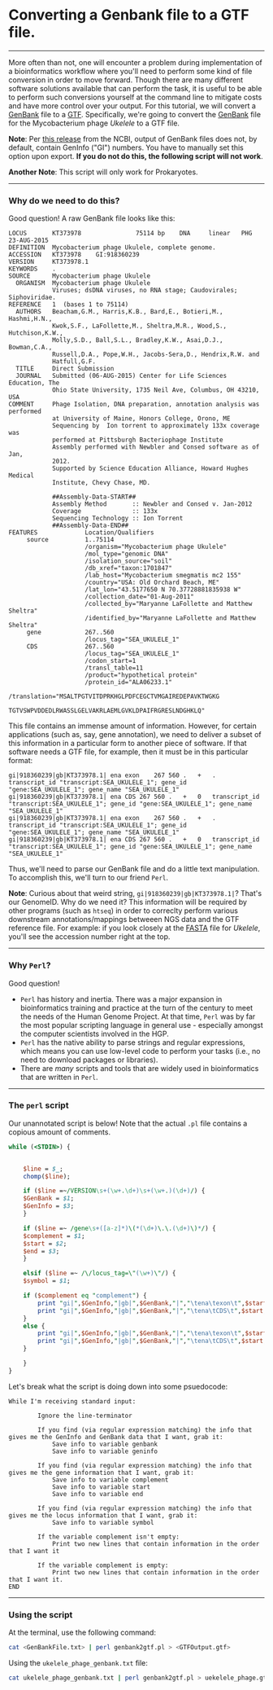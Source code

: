 # Converting a Genbank file to a GTF file.

***

More often than not, one will encounter a problem during implementation of a bioinformatics workflow where you'll need to perform some kind of file conversion in order to move forward. Though there are many different software solutions available that can perform the task, it is useful to be able to perform such conversions yourself at the command line to mitigate costs and have more control over your output. For this tutorial, we will convert a [GenBank](https://www.ncbi.nlm.nih.gov/Sitemap/samplerecord.html) file to a [GTF](http://useast.ensembl.org/info/website/upload/gff.html). Specifically, we're going to convert the [GenBank](https://www.ncbi.nlm.nih.gov/nuccore/KT373978.1) file for the Mycobacterium phage _Ukelele_ to a GTF file.

**Note**: Per [this release](https://www.ncbi.nlm.nih.gov/news/10-17-2016-gi-numbers-removed/) from the NCBI, output of GenBank files does not, by default, contain GenInfo ("GI") numbers. You have to manually set this option upon export. **If you do not do this, the following script will not work**. 

**Another Note**: This script will only work for Prokaryotes. 

***

### Why do we need to do this?

Good question! A raw GenBank file looks like this:

```
LOCUS       KT373978               75114 bp    DNA     linear   PHG 23-AUG-2015
DEFINITION  Mycobacterium phage Ukulele, complete genome.
ACCESSION   KT373978    GI:918360239
VERSION     KT373978.1
KEYWORDS    .
SOURCE      Mycobacterium phage Ukulele
  ORGANISM  Mycobacterium phage Ukulele
            Viruses; dsDNA viruses, no RNA stage; Caudovirales; Siphoviridae.
REFERENCE   1  (bases 1 to 75114)
  AUTHORS   Beacham,G.M., Harris,K.B., Bard,E., Botieri,M., Hashmi,H.N.,
            Kwok,S.F., LaFollette,M., Sheltra,M.R., Wood,S., Hutchison,K.W.,
            Molly,S.D., Ball,S.L., Bradley,K.W., Asai,D.J., Bowman,C.A.,
            Russell,D.A., Pope,W.H., Jacobs-Sera,D., Hendrix,R.W. and
            Hatfull,G.F.
  TITLE     Direct Submission
  JOURNAL   Submitted (06-AUG-2015) Center for Life Sciences Education, The
            Ohio State University, 1735 Neil Ave, Columbus, OH 43210, USA
COMMENT     Phage Isolation, DNA preparation, annotation analysis was performed
            at University of Maine, Honors College, Orono, ME
            Sequencing by  Ion torrent to approximately 133x coverage was
            performed at Pittsburgh Bacteriophage Institute
            Assembly performed with Newbler and Consed software as of Jan,
            2012.
            Supported by Science Education Alliance, Howard Hughes Medical
            Institute, Chevy Chase, MD.
            
            ##Assembly-Data-START##
            Assembly Method       :: Newbler and Consed v. Jan-2012
            Coverage              :: 133x
            Sequencing Technology :: Ion Torrent
            ##Assembly-Data-END##
FEATURES             Location/Qualifiers
     source          1..75114
                     /organism="Mycobacterium phage Ukulele"
                     /mol_type="genomic DNA"
                     /isolation_source="soil"
                     /db_xref="taxon:1701847"
                     /lab_host="Mycobacterium smegmatis mc2 155"
                     /country="USA: Old Orchard Beach, ME"
                     /lat_lon="43.5177650 N 70.37728881835938 W"
                     /collection_date="01-Aug-2011"
                     /collected_by="Maryanne LaFollette and Matthew Sheltra"
                     /identified_by="Maryanne LaFollette and Matthew Sheltra"
     gene            267..560
                     /locus_tag="SEA_UKULELE_1"
     CDS             267..560
                     /locus_tag="SEA_UKULELE_1"
                     /codon_start=1
                     /transl_table=11
                     /product="hypothetical protein"
                     /protein_id="ALA06233.1"
                     /translation="MSALTPGTVITDPRKHGLPDFCEGCTVMGAIREDEPAVKTWGKG
                     TGTVSWPVDDEDLRWASSLGELVAKRLAEMLGVKLDPAIFRGRESLNDGHKLQ"
```

This file contains an immense amount of information. However, for certain applications (such as, say, gene annotation), we need to deliver a subset of this information in a particular form to another piece of software. If that software needs a GTF file, for example, then it must be in this particular format:

```
gi|918360239|gb|KT373978.1|	ena	exon	267	560	.	+	.	transcript_id "transcript:SEA_UKULELE_1"; gene_id "gene:SEA_UKULELE_1"; gene_name "SEA_UKULELE_1"
gi|918360239|gb|KT373978.1|	ena	CDS	267	560	.	+	0	transcript_id "transcript:SEA_UKULELE_1"; gene_id "gene:SEA_UKULELE_1"; gene_name "SEA_UKULELE_1"
gi|918360239|gb|KT373978.1|	ena	exon	267	560	.	+	.	transcript_id "transcript:SEA_UKULELE_1"; gene_id "gene:SEA_UKULELE_1"; gene_name "SEA_UKULELE_1"
gi|918360239|gb|KT373978.1|	ena	CDS	267	560	.	+	0	transcript_id "transcript:SEA_UKULELE_1"; gene_id "gene:SEA_UKULELE_1"; gene_name "SEA_UKULELE_1"
```

Thus, we'll need to parse our GenBank file and do a little text manipulation. To accomplish this, we'll turn to our friend `Perl`.

**Note**: Curious about that weird string, `gi|918360239|gb|KT373978.1|`? That's our GenomeID. Why do we need it? This information will be required by other programs (such as `htseq`) in order to correclty perform various downstream annotations/mappings betweeen NGS data and the GTF reference file. For example: if you look closely at the [FASTA](https://www.ncbi.nlm.nih.gov/nuccore/KT373978.1?report=fasta&log$=seqview) file for *Ukelele*, you'll see the accession number right at the top. 

***

### Why `Perl`?

Good question!

  * `Perl` has history and inertia. There was a major expansion in bioinformatics training and practice at the turn of the century to meet the needs of the Human Genome Project. At that time, `Perl` was by far the most popular scripting language in general use - especially amongst the computer scientists involved in the HGP.
  * `Perl` has the native ability to parse strings and regular expressions, which means you can use low-level code to perform your tasks (i.e., no need to download packages or libraries). 
  * There are _many_ scripts and tools that are widely used in bioinformatics that are written in `Perl`. 

***

### The `perl` script

Our unannotated script is below! Note that the actual `.pl` file contains a copious amount of comments. 

```perl
while (<STDIN>) {


    $line = $_;
    chomp($line);

	if ($line =~/VERSION\s+(\w+.\d+)\s+(\w+.)(\d+)/) {
	$GenBank = $1;
	$GenInfo = $3;
	}

    if ($line =~ /gene\s+([a-z]*)\(*(\d+)\.\.(\d+)\)*/) {
	$complement = $1;
	$start = $2;
	$end = $3;
    }

    elsif ($line =~ /\/locus_tag=\"(\w+)\"/) {
	$symbol = $1;

	if ($complement eq "complement") {
	    print "gi|",$GenInfo,"|gb|",$GenBank,"|","\tena\texon\t",$start,"\t",$end,"\t.\t-\t.\ttranscript_id \"transcript:",$symbol,"\"\; gene_id \"gene:",$symbol,"\"\; gene_name \"",$symbol,"\"\n";
	    print "gi|",$GenInfo,"|gb|",$GenBank,"|","\tena\tCDS\t",$start,"\t",$end,"\t.\t-\t0\ttranscript_id \"transcript:",$symbol,"\"\; gene_id \"gene:",$symbol,"\"\; gene_name \"",$symbol,"\"\n";
	}
	else {
	    print "gi|",$GenInfo,"|gb|",$GenBank,"|","\tena\texon\t",$start,"\t",$end,"\t.\t+\t.\ttranscript_id \"transcript:",$symbol,"\"\; gene_id \"gene:",$symbol,"\"\; gene_name \"",$symbol,"\"\n";
	    print "gi|",$GenInfo,"|gb|",$GenBank,"|","\tena\tCDS\t",$start,"\t",$end,"\t.\t+\t0\ttranscript_id \"transcript:",$symbol,"\"\; gene_id \"gene:",$symbol,"\"\; gene_name \"",$symbol,"\"\n";
	}

    }
}
```

Let's break what the script is doing down into some psuedocode:

```
While I'm receiving standard input:
	
		Ignore the line-terminator 

		If you find (via regular expression matching) the info that gives me the GenInfo and GenBank data that I want, grab it:
			Save info to variable genbank
			Save info to variable geninfo

		If you find (via regular expression matching) the info that gives me the gene information that I want, grab it:
			Save info to variable complement
			Save info to variable start
			Save info to variable end

		If you find (via regular expression matching) the info that gives me the locus information that I want, grab it:
			Save info to variable symbol

		If the variable complement isn't empty:
			Print two new lines that contain information in the order that I want it

		If the variable complement is empty:
			Print two new lines that contain information in the order that I want it.
END
```
***

### Using the script

At the terminal, use the following command:

```bash
cat <GenBankFile.txt> | perl genbank2gtf.pl > <GTFOutput.gtf> 
```

Using the `ukelele_phage_genbank.txt` file:

```bash
cat ukelele_phage_genbank.txt | perl genbank2gtf.pl > uekelele_phage.gtf
```










